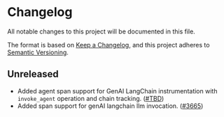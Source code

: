 # Changelog

All notable changes to this project will be documented in this file.

The format is based on [Keep a Changelog](https://keepachangelog.com/en/1.0.0/),
and this project adheres to [Semantic Versioning](https://semver.org/spec/v2.0.0.html).

## Unreleased

- Added agent span support for GenAI LangChain instrumentation with `invoke_agent` operation and chain tracking.
  ([#TBD](https://github.com/open-telemetry/opentelemetry-python-contrib/pull/TBD))
- Added span support for genAI langchain llm invocation.
  ([#3665](https://github.com/open-telemetry/opentelemetry-python-contrib/pull/3665))
